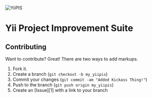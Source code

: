 ![YiiPIS](http://www.yiipis.com/images/logo.png)

Yii Project Improvement Suite
=============================

Contributing
------------

Want to contribute? Great! There are two ways to add markups.

1. Fork it.
2. Create a branch (`git checkout -b my_yiipis`)
3. Commit your changes (`git commit -am "Added Kickass Thing!"`)
4. Push to the branch (`git push origin my_yiipis`)
5. Create an [Issue][1] with a link to your branch
